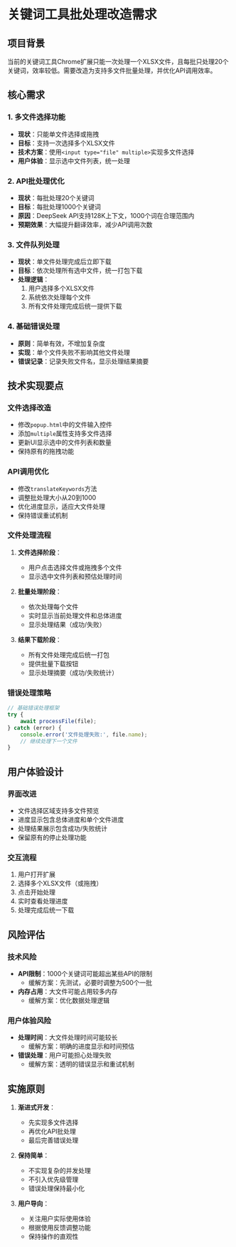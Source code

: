 # 关键词工具批处理改造需求

## 项目背景
当前的关键词工具Chrome扩展只能一次处理一个XLSX文件，且每批只处理20个关键词，效率较低。需要改造为支持多文件批量处理，并优化API调用效率。

## 核心需求

### 1. 多文件选择功能
- **现状**：只能单文件选择或拖拽
- **目标**：支持一次选择多个XLSX文件
- **技术方案**：使用`<input type="file" multiple>`实现多文件选择
- **用户体验**：显示选中文件列表，统一处理

### 2. API批处理优化
- **现状**：每批处理20个关键词
- **目标**：每批处理1000个关键词
- **原因**：DeepSeek API支持128K上下文，1000个词在合理范围内
- **预期效果**：大幅提升翻译效率，减少API调用次数

### 3. 文件队列处理
- **现状**：单文件处理完成后立即下载
- **目标**：依次处理所有选中文件，统一打包下载
- **处理逻辑**：
  1. 用户选择多个XLSX文件
  2. 系统依次处理每个文件
  3. 所有文件处理完成后统一提供下载

### 4. 基础错误处理
- **原则**：简单有效，不增加复杂度
- **实现**：单个文件失败不影响其他文件处理
- **错误记录**：记录失败文件名，显示处理结果摘要

## 技术实现要点

### 文件选择改造
- 修改`popup.html`中的文件输入控件
- 添加`multiple`属性支持多文件选择
- 更新UI显示选中的文件列表和数量
- 保持原有的拖拽功能

### API调用优化
- 修改`translateKeywords`方法
- 调整批处理大小从20到1000
- 优化进度显示，适应大文件处理
- 保持错误重试机制

### 文件处理流程
1. **文件选择阶段**：
   - 用户点击选择文件或拖拽多个文件
   - 显示选中文件列表和预估处理时间

2. **批量处理阶段**：
   - 依次处理每个文件
   - 实时显示当前处理文件和总体进度
   - 显示处理结果（成功/失败）

3. **结果下载阶段**：
   - 所有文件处理完成后统一打包
   - 提供批量下载按钮
   - 显示处理摘要（成功/失败统计）

### 错误处理策略
```javascript
// 基础错误处理框架
try {
    await processFile(file);
} catch (error) {
    console.error('文件处理失败:', file.name);
    // 继续处理下一个文件
}
```

## 用户体验设计

### 界面改进
- 文件选择区域支持多文件预览
- 进度显示包含总体进度和单个文件进度
- 处理结果展示包含成功/失败统计
- 保留原有的停止处理功能

### 交互流程
1. 用户打开扩展
2. 选择多个XLSX文件（或拖拽）
3. 点击开始处理
4. 实时查看处理进度
5. 处理完成后统一下载

## 风险评估

### 技术风险
- **API限制**：1000个关键词可能超出某些API的限制
  - 缓解方案：先测试，必要时调整为500个一批
- **内存占用**：大文件可能占用较多内存
  - 缓解方案：优化数据处理逻辑

### 用户体验风险
- **处理时间**：大文件处理时间可能较长
  - 缓解方案：明确的进度显示和时间预估
- **错误处理**：用户可能担心处理失败
  - 缓解方案：透明的错误显示和重试机制

## 实施原则

1. **渐进式开发**：
   - 先实现多文件选择
   - 再优化API批处理
   - 最后完善错误处理

2. **保持简单**：
   - 不实现复杂的并发处理
   - 不引入优先级管理
   - 错误处理保持最小化

3. **用户导向**：
   - 关注用户实际使用体验
   - 根据使用反馈调整功能
   - 保持操作的直观性